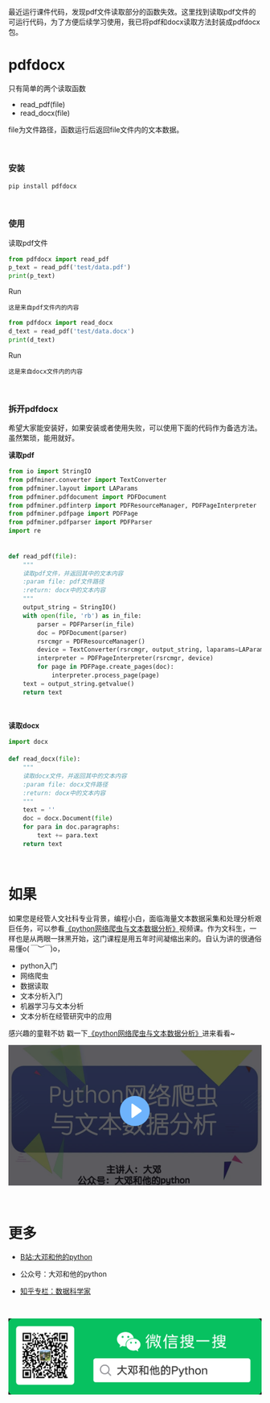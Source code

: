 最近运行课件代码，发现pdf文件读取部分的函数失效。这里找到读取pdf文件的可运行代码，为了方便后续学习使用，我已将pdf和docx读取方法封装成pdfdocx包。



# pdfdocx

只有简单的两个读取函数

- read_pdf(file)
- read_docx(file)

file为文件路径，函数运行后返回file文件内的文本数据。

<br>

### 安装

```
pip install pdfdocx
```

<br>

### 使用

读取pdf文件

```python
from pdfdocx import read_pdf
p_text = read_pdf('test/data.pdf')
print(p_text)
```

Run

```
这是来⾃pdf⽂件内的内容
```



```python
from pdfdocx import read_docx
d_text = read_pdf('test/data.docx')
print(d_text)
```

Run

```
这是来⾃docx⽂件内的内容
```


<br>


### 拆开pdfdocx

希望大家能安装好，如果安装或者使用失败，可以使用下面的代码作为备选方法。虽然繁琐，能用就好。

**读取pdf**

```python
from io import StringIO
from pdfminer.converter import TextConverter
from pdfminer.layout import LAParams
from pdfminer.pdfdocument import PDFDocument
from pdfminer.pdfinterp import PDFResourceManager, PDFPageInterpreter
from pdfminer.pdfpage import PDFPage
from pdfminer.pdfparser import PDFParser
import re


def read_pdf(file):
    """
    读取pdf文件，并返回其中的文本内容
    :param file: pdf文件路径
    :return: docx中的文本内容
    """
    output_string = StringIO()
    with open(file, 'rb') as in_file:
        parser = PDFParser(in_file)
        doc = PDFDocument(parser)
        rsrcmgr = PDFResourceManager()
        device = TextConverter(rsrcmgr, output_string, laparams=LAParams())
        interpreter = PDFPageInterpreter(rsrcmgr, device)
        for page in PDFPage.create_pages(doc):
            interpreter.process_page(page)
    text = output_string.getvalue()
    return text

  
```



**读取docx**

```python
import docx
  
def read_docx(file):
    """
    读取docx文件，并返回其中的文本内容
    :param file: docx文件路径
    :return: docx中的文本内容
    """
    text = ''
    doc = docx.Document(file)
    for para in doc.paragraphs:
        text += para.text
    return text
```

<br>

# 如果

如果您是经管人文社科专业背景，编程小白，面临海量文本数据采集和处理分析艰巨任务，可以参看[《python网络爬虫与文本数据分析》](https://ke.qq.com/course/482241?tuin=163164df)视频课。作为文科生，一样也是从两眼一抹黑开始，这门课程是用五年时间凝缩出来的。自认为讲的很通俗易懂o(*￣︶￣*)o，

- python入门
- 网络爬虫
- 数据读取
- 文本分析入门
- 机器学习与文本分析
- 文本分析在经管研究中的应用

感兴趣的童鞋不妨 戳一下[《python网络爬虫与文本数据分析》](https://ke.qq.com/course/482241?tuin=163164df)进来看看~

[![](img/课程.png)](https://ke.qq.com/course/482241?tuin=163164df)


<br>


# 更多

- [B站:大邓和他的python](https://space.bilibili.com/122592901/channel/detail?cid=66008)

- 公众号：大邓和他的python

- [知乎专栏：数据科学家](https://zhuanlan.zhihu.com/dadeng)

<br>

![](img/大邓和他的Python.png)


